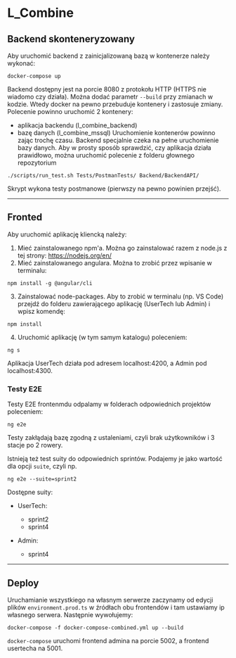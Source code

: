 # L_Combine

## Backend skonteneryzowany

Aby uruchomić backend z zainicjalizowaną bazą w kontenerze należy wykonać:

```
docker-compose up
```
Backend dostępny jest na porcie 8080 z protokołu HTTP (HTTPS nie wiadomo czy działa).
Można dodać parametr `--build` przy zmianach w kodzie. Wtedy docker na pewno przebuduje kontenery i zastosuje zmiany.
Polecenie powinno uruchomić 2 kontenery:
- aplikacja backendu (l_combine_backend)
- bazę danych (l_combine_mssql)
Uruchomienie kontenerów powinno zając trochę czasu. Backend specjalnie czeka na pełne uruchomienie bazy danych.
Aby w prosty sposób sprawdzić, czy aplikacja działa prawidłowo, można uruchomić polecenie z folderu głownego repozytorium
```
./scripts/run_test.sh Tests/PostmanTests/ Backend/BackendAPI/
```
Skrypt wykona testy postmanowe (pierwszy na pewno powinien przejść).

---

## Fronted

Aby uruchomić aplikację kliencką należy:
 
1. Mieć zainstalowanego npm'a. Można go zainstalować razem z node.js z tej strony: https://nodejs.org/en/
2. Mieć zainstalowanego angulara. Można to zrobić przez wpisanie w terminalu: 
```
npm install -g @angular/cli
```
3. Zainstalować node-packages. Aby to zrobić w terminalu (np. VS Code) przejdź do folderu zawierającego aplikację (UserTech lub Admin) i wpisz komendę: 
```
npm install
```
4. Uruchomić aplikację (w tym samym katalogu) poleceniem: 
```
ng s 
```

Aplikacja UserTech działa pod adresem localhost:4200, a Admin pod localhost:4300.

### Testy E2E

Testy E2E frontenmdu odpalamy w folderach odpowiednich projektów poleceniem:
```
ng e2e 
```
Testy zakłądają bazę zgodną z ustaleniami, czyli brak użytkowników i  3 stacje po 2 rowery.

Istnieją też test suity do odpowiednich sprintów. Podajemy je jako wartość dla opcji `suite`, czyli np.
```
ng e2e --suite=sprint2
```
Dostępne suity:

* UserTech:
  * sprint2
  * sprint4
    
* Admin:
  * sprint4


---

## Deploy

Uruchamianie wszystkiego na własnym serwerze zaczynamy od edycji plików `environment.prod.ts` w źródłach obu frontendów i tam ustawiamy ip własnego serwera. Następnie wywołujemy:


```
docker-compose -f docker-compose-combined.yml up --build
```

`docker-compose` uruchomi frontend admina na porcie 5002, a frontend usertecha na 5001.